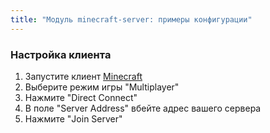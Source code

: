 ```yaml
---
title: "Модуль minecraft-server: примеры конфигурации"
---
```


### Настройка клиента

1. Запустите клиент [Minecraft](https://www.minecraft.net/ru-ru)
1. Выберите режим игры "Multiplayer"
1. Нажмите "Direct Connect"
1. В поле "Server Address" вбейте адрес вашего сервера
1. Нажмите "Join Server"
